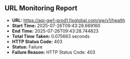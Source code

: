 ## URL Monitoring Report

- **URL:** https://api-gw1-prod1.fisglobal.com/gw/v1/health
- **Start Time:** 2025-07-26T09:43:28.669160
- **End Time:** 2025-07-26T09:43:28.744823
- **Total Time Taken:** 0.075663 seconds
- **HTTP Status Code:** 403
- **Status:** Failure
- **Failure Reason:** HTTP Status Code: 403
